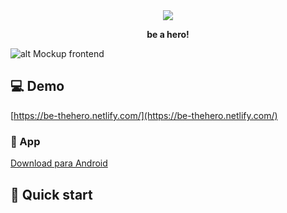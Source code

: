 <div align="center">
  <img src=".github/logo.svg">
  <p><strong>be a hero!</strong><p>

</div>

![alt Mockup frontend](.github/mockup.png)

## 💻 Demo

[https://be-thehero.netlify.com/](https://be-thehero.netlify.com/)

### 📱 App

[Download para Android](https://github.com/jeferson-sb/be-the-hero/releases/tag/1.0.0)

## 🚀 Quick start

